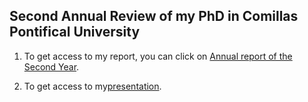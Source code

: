 ## Second Annual Review of my PhD in Comillas Pontifical University

1. To get access to my report, you can click on [Annual report of the Second Year](https://github.com/erikfilias/erikfilias.github.io/blob/master/_posts/docs/2021-09-07-PhD_Thesis_Comillas.pdf).

2. To get access to my[presentation](https://github.com/erikfilias/erikfilias.github.io/blob/master/_posts/docs/202109_PhDTopic_EAQ_v3.pdf).
